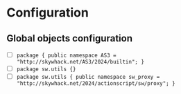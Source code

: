 # Configuration

## Global objects configuration

- [ ] `package { public namespace AS3 = "http://skywhack.net/AS3/2024/builtin"; }`
- [ ] `package sw.utils {}`
- [ ] `package sw.utils { public namespace sw_proxy = "http://skywhack.net/2024/actionscript/sw/proxy"; }`
